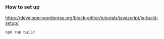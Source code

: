 
### How to set up

https://developer.wordpress.org/block-editor/tutorials/javascript/js-build-setup/

```
npm run build
```
